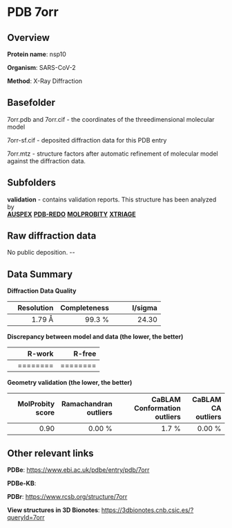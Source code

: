 # PDB 7orr

## Overview

**Protein name**: nsp10

**Organism**: SARS-CoV-2

**Method**: X-Ray Diffraction



## Basefolder

7orr.pdb and 7orr.cif - the coordinates of the threedimensional molecular model

7orr-sf.cif - deposited diffraction data for this PDB entry

7orr.mtz - structure factors after automatic refinement of molecular model against the diffraction data.

## Subfolders





**validation** - contains validation reports. This structure has been analyzed by <br>[**AUSPEX**](https://github.com/thorn-lab/coronavirus_structural_task_force/tree/master/pdb/nsp10/SARS-CoV-2/7orr/validation/auspex) [**PDB-REDO**](https://github.com/thorn-lab/coronavirus_structural_task_force/tree/master/pdb/nsp10/SARS-CoV-2/7orr/validation/pdb-redo) [**MOLPROBITY**](https://github.com/thorn-lab/coronavirus_structural_task_force/tree/master/pdb/nsp10/SARS-CoV-2/7orr/validation/molprobity) [**XTRIAGE**](https://github.com/thorn-lab/coronavirus_structural_task_force/blob/master/pdb/nsp10/SARS-CoV-2/7orr/validation/Xtriage_output.log)   



## Raw diffraction data

No public deposition. --<br> 

## Data Summary
**Diffraction Data Quality**

|   | Resolution | Completeness| I/sigma |
|---|-------------:|----------------:|--------------:|
|   |1.79 Å|99.3  %|<img width=50/>24.30|

**Discrepancy between model and data (the lower, the better)**

|   | **R-work**| **R-free**   
|---|-------------:|----------------:|           
||========|========|

**Geometry validation (the lower, the better)**

|   |**MolProbity<br>score**| **Ramachandran<br>outliers** | **CaBLAM<br>Conformation outliers** | **CaBLAM<br>CA outliers** |
|---|-------------:|----------------:|----------------:|----------------:|
||  0.90|  0.00 %|1.7 %|0.00 %|

 

 



## Other relevant links 
**PDBe**:  https://www.ebi.ac.uk/pdbe/entry/pdb/7orr

**PDBe-KB**:  
 
**PDBr**: https://www.rcsb.org/structure/7orr 

**View structures in 3D Bionotes**: https://3dbionotes.cnb.csic.es/?queryId=7orr

